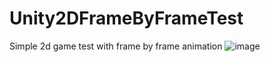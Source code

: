 # Unity2DFrameByFrameTest
Simple 2d game test with frame by frame animation
![image](/blob/master/Assets/character1%20sheet.png)
